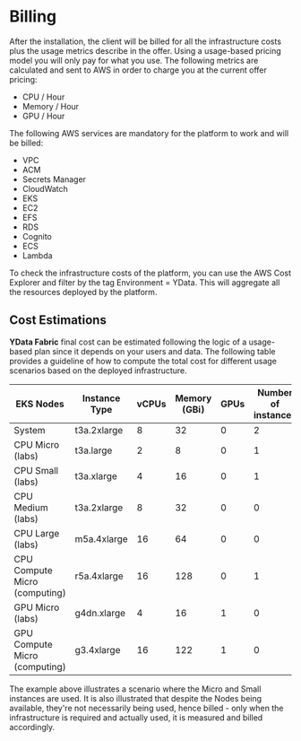 # Billing

After the installation, the client will be billed for all the infrastructure costs plus the usage metrics describe in the offer.
Using a usage-based pricing model you will only pay for what you use.
The following metrics are calculated and sent to AWS in order to charge you at the current offer pricing:

- CPU / Hour
- Memory / Hour
- GPU / Hour

The following AWS services are mandatory for the platform to work and will be billed:

- VPC
- ACM
- Secrets Manager
- CloudWatch
- EKS
- EC2
- EFS
- RDS
- Cognito
- ECS
- Lambda

To check the infrastructure costs of the platform, you can use the AWS Cost Explorer and filter by the tag Environment = YData. 
This will aggregate all the resources deployed by the platform. 

## Cost Estimations

**YData Fabric** final cost can be estimated following the logic of a usage-based plan since it depends on your users and data. The following table provides
a guideline of how to compute the total cost for different usage scenarios based on the deployed infrastructure. 

| EKS Nodes | Instance Type | vCPUs | Memory (GBi) | GPUs | Number of instances | % Usage/ CPU/Hour | % Usage/ Memory/Hour | % Usage/ GPU/Hour | Cost AWS/Hour | Cost AWS/Day | Cost YData/Hour | Cost YData/Day |
| --- | --- | --- | --- | --- | --- | --- | --- | --- | --- | --- | --- | --- |
| System | t3a.2xlarge | 8 | 32 | 0 | 2 | 20 | 20 | 0 | $0.30 | $14.44 | $0.38 | $9.22 |
| CPU Micro (labs) | t3a.large | 2 | 8 | 0 | 1 | 40 | 40 | 0 | $0.08 | $1.80 | $0.10 | $2.30 |
| CPU Small (labs) | t3a.xlarge | 4 | 16 | 0 | 1 | 20 | 20 | 0 | $0.15 | $3.61 | $0.10 | $2.30 |
| CPU Medium (labs) | t3a.2xlarge | 8 | 32 | 0 | 0 | 0 | 0 | 0 | $0.30 | $0.00 | $0.00 | $0.00 |
| CPU Large (labs) | m5a.4xlarge | 16 | 64 | 0 | 0 | 0 | 0 | 0 | $0.69 | $0.00 | $0.00 | $0.00 |
| CPU Compute Micro (computing) | r5a.4xlarge | 16 | 128 | 0 | 1 | 20 | 20 | 0 | $0.90 | $21.70 | $0.64 | $15.36 |
| GPU Micro (labs) | g4dn.xlarge | 4 | 16 | 1 | 0 | 0 | 0 | 0 | $0.53 | $0.00 | $0.00 | $0.00 |
| GPU Compute Micro (computing) | g3.4xlarge | 16 | 122 | 1 | 0 | 0 | 0 | 0 | $1.14 | $0.00 | $0.00 | $0.00 |

The example above illustrates a scenario where the Micro and Small instances are used. It is also illustrated that despite the Nodes being available,
they're not necessarily being used, hence billed - only when the infrastructure is required and actually used, it is measured and billed accordingly.
